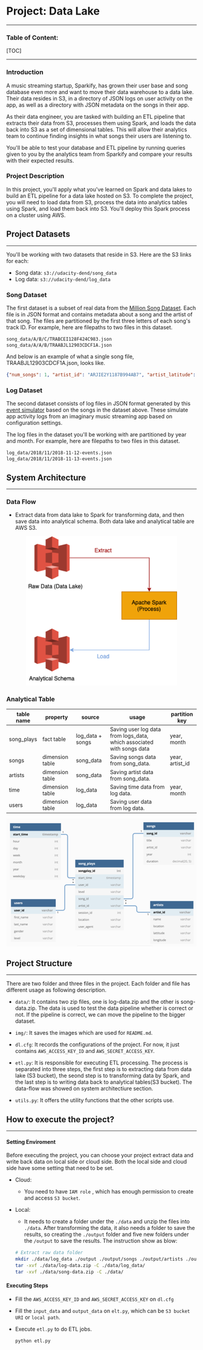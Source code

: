 # Project: Data Lake

----
### Table of Content:

[TOC]

----

### Introduction

A music streaming startup, Sparkify, has grown their user base and song database even more and want to move their data warehouse to a data lake. Their data resides in S3, in a directory of JSON logs on user activity on the app, as well as a directory with JSON metadata on the songs in their app.

As their data engineer, you are tasked with building an ETL pipeline that extracts their data from S3, processes them using Spark, and loads the data back into S3 as a set of dimensional tables. This will allow their analytics team to continue finding insights in what songs their users are listening to.

You'll be able to test your database and ETL pipeline by running queries given to you by the analytics team from Sparkify and compare your results with their expected results.

### Project Description

In this project, you'll apply what you've learned on Spark and data lakes to build an ETL pipeline for a data lake hosted on S3. To complete the project, you will need to load data from S3, process the data into analytics tables using Spark, and load them back into S3. You'll deploy this Spark process on a cluster using AWS.

## Project Datasets
---

You'll be working with two datasets that reside in S3. Here are the S3 links for each:

- Song data: `s3://udacity-dend/song_data`
- Log data: `s3://udacity-dend/log_data`

### Song Dataset

The first dataset is a subset of real data from the [Million Song Dataset](https://labrosa.ee.columbia.edu/millionsong/). Each file is in JSON format and contains metadata about a song and the artist of that song. The files are partitioned by the first three letters of each song's track ID. For example, here are filepaths to two files in this dataset.

```
song_data/A/B/C/TRABCEI128F424C983.json
song_data/A/A/B/TRAABJL12903CDCF1A.json
```

And below is an example of what a single song file, TRAABJL12903CDCF1A.json, looks like.

```json
{"num_songs": 1, "artist_id": "ARJIE2Y1187B994AB7", "artist_latitude": null, "artist_longitude": null, "artist_location": "", "artist_name": "Line Renaud", "song_id": "SOUPIRU12A6D4FA1E1", "title": "Der Kleine Dompfaff", "duration": 152.92036, "year": 0}
```

### Log Dataset

The second dataset consists of log files in JSON format generated by this [event simulator](https://github.com/Interana/eventsim) based on the songs in the dataset above. These simulate app activity logs from an imaginary music streaming app based on configuration settings.

The log files in the dataset you'll be working with are partitioned by year and month. For example, here are filepaths to two files in this dataset.

```
log_data/2018/11/2018-11-12-events.json
log_data/2018/11/2018-11-13-events.json
```

## System Architecture

----

### Data Flow

- Extract data from data lake to Spark for transforming data, and then save data into analytical schema. Both data lake and analytical table are AWS S3.

<p align="center">
    <img src="img/udacity_data_lake_project.png" style="zoom:100%;" width="400"/>
</p>

### Analytical Table

| table name | property        | source           | usage                                                        | partition key   |
| ---------- | --------------- | ---------------- | ------------------------------------------------------------ | --------------- |
| song_plays | fact table      | log_data + songs | Saving user log data from logs_data, which associated with songs data | year, month     |
| songs      | dimension table | song_data        | Saving songs data from song_data.                            | year, artist_id |
| artists    | dimension table | song_data        | Saving artist data from song_data.                           |                 |
| time       | dimension table | log_data         | Saving time data from log data.                              | year, month     |
| users      | dimension table | log_data         | Saving user data from log data.                              |                 |

<p align="center">
    <img src="img/analytical_schema.png" style="zoom:50%;"/>
</p>

## Project Structure

----

There are two folder and three files in the project. Each folder and file has different usage as following description.

- `data/`: It contains two zip files, one is log-data.zip and the other is song-data.zip. The data is used to test the data pipeline whether is correct or not. If the pipeline is correct, we can move the pipeline to the bigger dataset.

- `img/`: It saves the images which are used for `README.md`.
- `dl.cfg`: It records the configurations of the project. For now, it just contains  `AWS_ACCESS_KEY_ID` and `AWS_SECRET_ACCESS_KEY`.
- `etl.py`: It is responsible for executing ETL processing. The process is separated into three steps, the first step is to extracting data from data lake (S3 bucket), the seond step is to transforming data by Spark, and the last step is to writing data back to analytical tables(S3 bucket). The data-flow was showed on system architectiure section.

- `utils.py`: It offers the utility functions that the other scripts use.

## How to execute the project?

----

#### Setting Enviroment

Before executing the project, you can choose your project extract data and write back data on local side or cloud side. Both the local side and cloud side have some setting that need to be set.

- Cloud:

  - You need to have `IAM role` , which has enough permission to create and access `S3 bucket`.

- Local:

  - It needs to create a folder under the `./data` and unzip the files into `./data`. After transforming the data, it also needs a folder to save the results, so creating the  `./output` folder and five new folders under the `/output` to save the results.  The instruction show as blow:

  ```bash
  # Extract raw data folder
  mkdir ./data/log_data ./output ./output/songs ./output/artists ./output/song_plays ./output/time ./output/users
  tar -xvf ./data/log-data.zip -C ./data/log_data/
  tar -xvf ./data/song-data.zip -C ./data/
  ```

#### Executing Steps

- Fill the `AWS_ACCESS_KEY_ID` and `AWS_SECRET_ACCESS_KEY` on `dl.cfg`

- Fill the `input_data` and `output_data` on `elt.py`, which can be `S3 bucket URI` or `local path`.

- Execute `etl.py` to do ETL jobs.

  ```bash
  python etl.py
  ```

  
